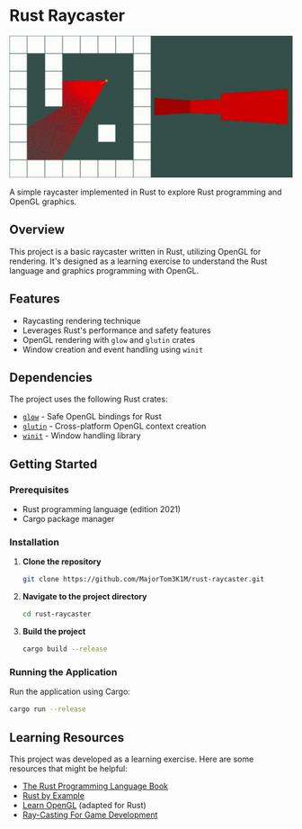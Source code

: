 # Rust Raycaster
![Raycaster Demo](https://github.com/MajorTom3K1M/rust-raycaster/blob/main/screenshots/raycaster-1-demo.gif)

A simple raycaster implemented in Rust to explore Rust programming and OpenGL graphics.

## Overview

This project is a basic raycaster written in Rust, utilizing OpenGL for rendering. It's designed as a learning exercise to understand the Rust language and graphics programming with OpenGL.

## Features

- Raycasting rendering technique
- Leverages Rust's performance and safety features
- OpenGL rendering with `glow` and `glutin` crates
- Window creation and event handling using `winit`

## Dependencies

The project uses the following Rust crates:

- [`glow`](https://crates.io/crates/glow) - Safe OpenGL bindings for Rust
- [`glutin`](https://crates.io/crates/glutin) - Cross-platform OpenGL context creation
- [`winit`](https://crates.io/crates/winit) - Window handling library

## Getting Started

### Prerequisites

- Rust programming language (edition 2021)
- Cargo package manager

### Installation

1. **Clone the repository**

   ```bash
   git clone https://github.com/MajorTom3K1M/rust-raycaster.git
   ```

2. **Navigate to the project directory**

   ```bash
   cd rust-raycaster
   ```

3. **Build the project**

   ```bash
   cargo build --release
   ```

### Running the Application

Run the application using Cargo:

```bash
cargo run --release
```

## Learning Resources

This project was developed as a learning exercise. Here are some resources that might be helpful:

- [The Rust Programming Language Book](https://doc.rust-lang.org/book/)
- [Rust by Example](https://doc.rust-lang.org/rust-by-example/)
- [Learn OpenGL](https://learnopengl.com/) (adapted for Rust)
- [Ray-Casting For Game Development](https://permadi.com/1996/05/ray-casting-tutorial-table-of-contents/)
